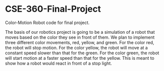 # CSE-360-Final-Project
Color-Motion Robot code for final project.

The basis of our robotics project is going to be a simulation of a robot that moves based on the color they see in front of them. We plan to implement three different color movements, red, yellow, and green. For the color red, the robot will stop motion. For the color yellow, the robot will move at a constant speed slower than that for the green. For the color green, the robot will start motion at a faster speed than that for the yellow. This is meant to show how a robot would react in front of a stop light.
